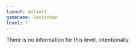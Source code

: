 ```yaml
---
layout: default
gamename: leviathan
level: 7
---
```

There is no information for this level, intentionally.
